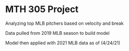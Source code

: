 # MTH 305 Project
Analyzing top MLB pitchers based on velocity and break


Data pulled from 2019 MLB season to build model

Model then applied with 2021 MLB data as of (4/24/21)
